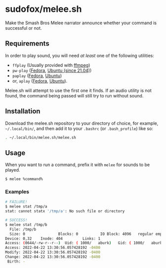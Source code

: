 # sudofox/melee.sh

Make the Smash Bros Melee narrator announce whether your command is successful or not.

## Requirements

In order to play sound, you will need _at least_ one of the following utilities: 

- `ffplay` (Usually provided with [ffmpeg](https://ffmpeg.org/download.html))
- `pw-play` ([Fedora](https://packages.fedoraproject.org/pkgs/pipewire/pipewire-utils/), [Ubuntu (since 21.04)](https://packages.ubuntu.com/jammy/pipewire-bin))
- `paplay` ([Fedora](https://packages.fedoraproject.org/pkgs/pulseaudio/pulseaudio-utils/), [Ubuntu](https://packages.ubuntu.com/jammy/pulseaudio-utils))
- or, `aplay` ([Fedora](), [Ubuntu](https://packages.ubuntu.com/jammy/alsa-utils)).

Melee.sh will attempt to use the first one it finds. If an audio utility is not found, the command being passed will still try to run without sound.

## Installation 

Download the melee.sh repository to your directory of choice, for example, `~/.local/bin/`, and then add it to your `.bashrc` (or `.bash_profile`) like so:

```bash
. ~/.local/bin/melee.sh/melee.sh
```

## Usage

When you want to run a command, prefix it with `melee` for sounds to be played.

```bash
$ melee %command%
```

### Examples
```bash
# FAILURE!
$ melee stat /tmp/a
stat: cannot statx '/tmp/a': No such file or directory

# SUCCESS!
$ melee stat /tmp/b
  File: /tmp/b
  Size: 0               Blocks: 0          IO Block: 4096   regular empty file
Device: 0,32    Inode: 404         Links: 1
Access: (0644/-rw-r--r--)  Uid: ( 1000/   aburk)   Gid: ( 1000/   aburk)
Access: 2022-04-22 13:30:56.057428192 -0400
Modify: 2022-04-22 13:30:56.057428192 -0400
Change: 2022-04-22 13:30:56.057428192 -0400
 Birth: -
```